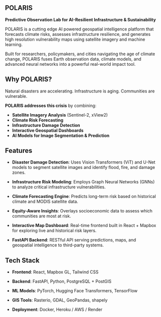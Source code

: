 ## POLARIS

**Predictive Observation Lab for AI-Resilient Infrastructure & Sustainability**

POLARIS is a cutting edge AI powered geospatial intelligence platform that forecasts climate risks, assesses infrastructure resilience, and generates high resolution vulnerability maps using satellite imagery and machine learning.

Built for researchers, policymakers, and cities navigating the age of climate change, POLARIS fuses Earth observation data, climate models, and advanced neural networks into a powerful real-world impact tool.


## Why POLARIS?
Natural disasters are accelerating. Infrastructure is aging. Communities are vulnerable.

**POLARIS addresses this crisis** by combining:

- **Satellite Imagery Analysis** (Sentinel-2, xView2)
- **Climate Risk Forecasting**
- **Infrastructure Damage Detection**
- **Interactive Geospatial Dashboards**
- **AI Models for Image Segmentation & Prediction**

## Features

- **Disaster Damage Detection**: Uses Vision Transformers (ViT) and U-Net models to segment satellite images and identify flood, fire, and damage zones. 

- **Infrastructure Risk Modeling**: Employs Graph Neural Networks (GNNs) to analyze critical infrastructure vulnerabilities. 

- **Climate Forecasting Engine**: Predicts long-term risk based on historical climate and MODIS satellite data. 

- **Equity-Aware Insights**: Overlays socioeconomic data to assess which communities are most at risk. 

- **Interactive Map Dashboard**: Real-time frontend built in React + Mapbox for exploring live and historical risk layers. 

- **FastAPI Backend**: RESTful API serving predictions, maps, and geospatial intelligence to third-party systems. 


## Tech Stack

- **Frontend**: React, Mapbox GL, Tailwind CSS
                      
- **Backend**: FastAPI, Python, PostgreSQL + PostGIS
                  
- **ML Models**: PyTorch, Hugging Face Transformers, TensorFlow
       
- **GIS Tools**: Rasterio, GDAL, GeoPandas, shapely
                      
- **Deployment**: Docker, Heroku / AWS / Render
                       

